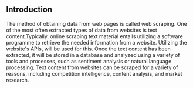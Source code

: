 ## Introduction 

The method of obtaining data from web pages is called web scraping. One of the most often extracted types of data from websites is text content.Typically, online scraping text material entails utilizing a software programme to retrieve the needed information from a website. Utilizing the website's APIs, will be used for this.
Once the text content has been extracted, it will be stored in a database and analyzed using a variety of tools and processes, such as sentiment analysis or natural language processing. Text content from websites can be scraped for a variety of reasons, including competition intelligence, content analysis, and market research.




